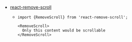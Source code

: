 - [react-remove-scroll](https://github.com/theKashey/react-remove-scroll)
	- ```
	  import {RemoveScroll} from 'react-remove-scroll';
	  
	  <RemoveScroll>
	    Only this content would be scrollable
	  </RemoveScroll>  
	  ```